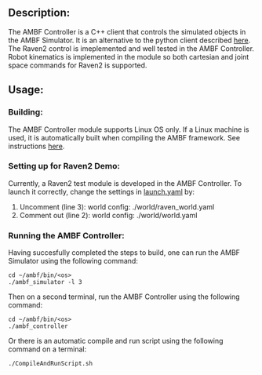 
## Description:
The AMBF Controller is a C++ client that controls the simulated objects in the
AMBF Simulator. It is an alternative to the python client described [here](../README.md).
The Raven2 control is imeplemented and well tested in the AMBF Controller. Robot 
kinematics is implemented in the module so both cartesian and joint space commands 
for Raven2 is supported.

## Usage:
### Building:
The AMBF Controller module supports Linux OS only. If a Linux machine is used, 
it is automatically built when compiling the AMBF framework. See instructions 
[here](../README.md).

### Setting up for Raven2 Demo:
Currently, a Raven2 test module is developed in the AMBF Controller. To launch 
it correctly, change the settings in [launch.yaml](../ambf_models/descriptions/launch.yaml) by:
1. Uncomment (line 3):          world config: ./world/raven_world.yaml
2. Comment out (line 2):        world config: ./world/world.yaml

### Running the AMBF Controller:
Having succesfully completed the steps to build, one can run the AMBF Simulator 
using the following command:

```
cd ~/ambf/bin/<os>
./ambf_simulator -l 3
```
Then on a second terminal, run the AMBF Controller using the following command:

```
cd ~/ambf/bin/<os>
./ambf_controller
```

Or there is an automatic compile and run script using the following command on 
a terminal:

```
./CompileAndRunScript.sh
```